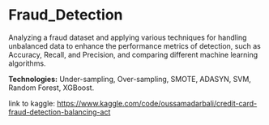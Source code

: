 # Fraud_Detection

Analyzing a fraud dataset and applying various techniques for handling unbalanced data to
enhance the performance metrics of detection, such as Accuracy, Recall, and Precision, and
comparing different machine learning algorithms.

**Technologies:** Under-sampling, Over-sampling, SMOTE, ADASYN, SVM, Random Forest, XGBoost.


link to kaggle: https://www.kaggle.com/code/oussamadarbali/credit-card-fraud-detection-balancing-act
